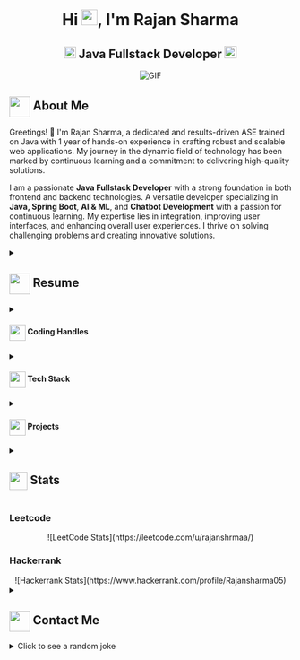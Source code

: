 <h1 align="center">Hi <img src="https://github.com/rajanshrmaa/rajanshrmaa/blob/main/icons/Hi.gif" width="28px"/>, I'm Rajan Sharma</h1>

<h2 align="center">
  <img src="https://komarev.com/ghpvc/?username=rajanshrmaa&color=dc143c&style=for-the-badge" alt="Profile Views" style="height:21px;">
  Java Fullstack Developer
  <a href="https://github.com/rajanshrmaa">
    <img src="https://img.shields.io/badge/Portfolio-543DE0?style=for-the-badge&logo=About.me&logoColor=white" alt="Portfolio" style="height:22px;">
  </a>
</h2>

<div align="center">
 <img alt="GIF" src="https://media4.giphy.com/media/11KzOet1ElBDz2/giphy.gif?cid=6c09b952ufa3xxbbm0mpuadm2zaik3wjp4m9luz2ly0lyz8d&ep=v1_internal_gif_by_id&rid=giphy.gif&ct=g" />
</div>

## <img align="center" src="https://github.com/rajanshrmaa/rajanshrmaa/blob/main/icons/about.png" width="37" /> About Me

Greetings! 👋 I'm Rajan Sharma, a dedicated and results-driven ASE trained on Java with 1 year of hands-on experience in crafting robust and scalable web applications. My journey in the dynamic field of technology has been marked by continuous learning and a commitment to delivering high-quality solutions.

I am a passionate **Java Fullstack Developer** with a strong foundation in both frontend and backend technologies. A versatile developer specializing in **Java, Spring Boot**, **AI & ML**, and **Chatbot Development** with a passion for continuous learning. My expertise lies in integration, improving user interfaces, and enhancing overall user experiences. I thrive on solving challenging problems and creating innovative solutions.

<details>
 <summary>
    <h2> 
      <img align="center" src="https://github.com/rajanshrmaa/rajanshrmaa/blob/main/icons/about.png" width="37" /> 
    Resume
    </h2>
</summary>

<details>
  <summary><h4><img align="center" src="https://image.flaticon.com/icons/png/512/149/149062.png" width="29"/> Academics</h4></summary>
  <span><img src="https://img.shields.io/badge/BTECH-GLA%20UNIVERSITY-1877F2?style=for-the-badge"></span>
</details>

<details>
  <summary><h4> <img align="center" src="https://image.flaticon.com/icons/png/512/1041/1041885.png" width="29"/> Experience</h4></summary>
  - **[Your Role]** at [Company] | [Duration]
    - [Work Description]
</details>
</details>

<details>
  <summary><h4> <img align="center" src="https://image.flaticon.com/icons/png/512/4290/4290854.png" width="29"/> Coding Handles</h4></summary>
  [![LeetCode](https://img.shields.io/badge/LeetCode-000000?style=for-the-badge&logo=LeetCode&logoColor=#d16c06)](https://leetcode.com/u/rajanshrmaa/)
  [![Codeforces](https://img.shields.io/badge/Codeforces-445f9d?style=for-the-badge&logo=Codeforces&logoColor=white)](https://codeforces.com/profile/[your-handle])
  [![GeeksForGeeks](https://img.shields.io/badge/GeeksforGeeks-gray?style=for-the-badge&logo=geeksforgeeks&logoColor=35914c)](https://auth.geeksforgeeks.org/user/[your-handle]/practice)
</details>

<details>
  <summary><h4> <img align="center" src="https://image.flaticon.com/icons/png/512/1006/1006555.png" width="29"/> Tech Stack</h4></summary>
  ![C++](https://img.shields.io/badge/c++-%2300599C.svg?style=for-the-badge&logo=c%2B%2B&logoColor=white)  
  ![JavaScript](https://img.shields.io/badge/javascript-%23323330.svg?style=for-the-badge&logo=javascript&logoColor=%23F7DF1E) 
  ![React](https://img.shields.io/badge/react-%2320232a.svg?style=for-the-badge&logo=react&logoColor=%2361DAFB) 
</details>

<details>
  <summary><h4> <img align="center" src="https://image.flaticon.com/icons/png/512/2554/2554367.png" width="29"/> Projects</h4></summary>

  #### <a href="https://github.com/[YourUsername]/[Project-Name]">[Project Name]</a>
  <span><img src="https://img.shields.io/badge/Node.js-%2343853D.svg?style=for-the-badge&logo=node.js&logoColor=white"> <img src="https://img.shields.io/badge/MongoDB-%234ea94b.svg?style=for-the-badge&logo=mongodb&logoColor=white"></span>
  - Implemented features to notify users about new opportunities.
  - Achieved a user base of X, surpassing initial projections.
</details>

<details>
  <summary><h2> <img align="center" src="https://image.flaticon.com/icons/png/512/1467/1467088.png" width="32"/> Stats</h2></summary>
  <div align="center">
    ![](https://github-readme-stats.vercel.app/api?username=rajanshrmaa&theme=tokyonight&hide_border=false&include_all_commits=true&count_private=false)<br/>
    ![](https://github-readme-streak-stats.herokuapp.com/?user=rajanshrmaa&theme=tokyonight&hide_border=false)<br/>
    ![](https://github-readme-stats.vercel.app/api/top-langs/?username=rajanshrmaa&theme=tokyonight&hide_border=false&include_all_commits=true&count_private=false&layout=compact)<br/>
    ![](https://github-readme-activity-graph.vercel.app/graph?username=rajanshrmaa&theme=tokyo-night)
  </div>
</details>

### Leetcode
<div align="center">
  ![LeetCode Stats](https://leetcode.com/u/rajanshrmaa/)
</div>

### Hackerrank
<div align="center">
  ![Hackerrank Stats](https://www.hackerrank.com/profile/Rajansharma05)
</div>

<details>
  <summary><h2> <img align="center" src="https://image.flaticon.com/icons/png/512/561/561127.png" width="37"/> Contact Me</h2></summary>
  <p>
    <i>You can reach out to me via</i>
    <a href="mailto:rajans8889@gmail.com">
      <img align="center" src="https://image.flaticon.com/icons/png/512/281/281769.png" width="100"/>
    </a>
  </p>
</details>

<details>
  <summary>Click to see a random joke</summary>
  <div align="center">
    ![Jokes Card](https://readme-jokes.vercel.app/api?theme=halloween)
  </div>
</details>
